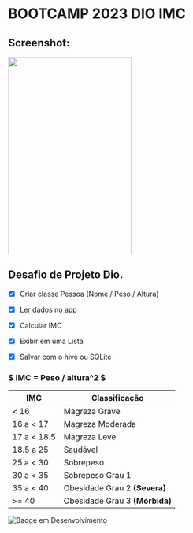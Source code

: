 # BOOTCAMP 2023 DIO IMC

## Screenshot:




<div style="">
<img src="https://api.onedrive.com/v1.0/drives/882515551C0A8F74/items/882515551C0A8F74!3028/content?cb=2023-09-27T21%3A27%3A18.733Z" alt="" style="height: 400px; width:250px;"/>
</div>


## Desafio de Projeto Dio.


- [x] Criar classe Pessoa (Nome / Peso / Altura)

- [x] Ler dados no app

- [x] Calcular IMC

- [x] Exibir em uma Lista

- [x] Salvar com o hive ou SQLite

      
###  $ IMC = Peso / altura^2 $

| IMC | Classificação |
| ------------- | ------------- |
| < 16 |  Magreza Grave |
| 16 a < 17 | Magreza  Moderada|
| 17 a < 18.5 | Magreza Leve |
| 18.5 a 25   | Saudável |
| 25 a < 30  | Sobrepeso |
| 30 a < 35  | Sobrepeso Grau 1 |
| 35 a < 40  | Obesidade Grau 2 **(Severa)** |
|  >= 40 | Obesidade Grau 3 **(Mórbida)**  |




![Badge em Desenvolvimento](https://img.shields.io/static/v1?label=STATUS&message=em%20desenvolvimento.&color=EEAD2D&style=for-the-badge)
